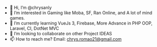 - 👋 Hi, I’m @chrysanly
- 👀 I’m interested in Gaming like Moba, SF, Ran Online, and A lot of mind games.
- 🌱 I’m currently learning
  VueJs 3, Firebase, More Advance in PHP OOP, Laravel, CI, DotNet MVC
- 💞️ I’m looking to collaborate on other Project IDEAS
- 📫 How to reach me?
  Email: chrys.romao21@gmail.com

<!---
chrysanly/chrysanly is a ✨ special ✨ repository because its `README.md` (this file) appears on your GitHub profile.
You can click the Preview link to take a look at your changes.
--->
